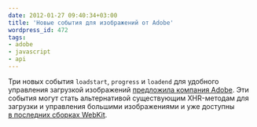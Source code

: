 ```yaml
---
date: 2012-01-27 09:40:34+03:00
title: 'Новые события для изображений от Adobe'
wordpress_id: 472
tags:
- adobe
- javascript
- api
---
```


Три новых события `loadstart`, `progress` и `loadend` для удобного управления загрузкой изображений [предложила компания Adobe][1]. Эти события могут стать альтернативой существующим XHR-методам для загрузки и управления большими изображениями и уже доступны [в последних сборках WebKit][2].

[1]: http://blogs.adobe.com/webplatform/2012/01/13/html5-image-progress-events/
[2]: http://nightly.webkit.org/
